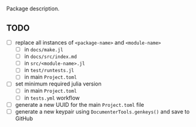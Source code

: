 # <package-name />

Package description.

## TODO
- [ ] replace all instances of `<package-name>` and `<module-name>`
  - [ ] in `docs/make.jl`
  - [ ] in `docs/src/index.md`
  - [ ] in `src/<module-name>.jl`
  - [ ] in `test/runtests.jl`
  - [ ] in main `Project.toml`
- [ ] set minimum required julia version
  - [ ] in main `Project.toml`
  - [ ] in `tests.yml` workflow
- [ ] generate a new UUID for the main `Project.toml` file
- [ ] generate a new keypair using `DocumenterTools.genkeys()` and save to GitHub
